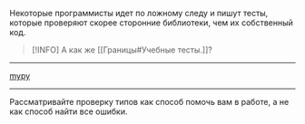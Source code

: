 Некоторые программисты идет по ложному следу и пишут тесты, которые проверяют скорее сторонние библиотеки, чем их собственный код.

> [!INFO]
> А как же [[Границы#Учебные тесты.]]?

---

[mypy](!mypy.md)

---

Рассматривайте проверку типов как способ помочь вам в работе, а не как способ найти все ошибки. 


